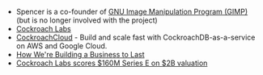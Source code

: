 - Spencer is a co-founder of [GNU Image Manipulation Program (GIMP)](https://www.gimp.org/) (but is no longer involved with the project)
- [Cockroach Labs](https://www.cockroachlabs.com/)
- [CockroachCloud](https://www.cockroachlabs.com/product/cockroachcloud/) - Build and scale fast with CockroachDB-as-a-service on AWS and Google Cloud.
- [How We're Building a Business to Last](https://www.cockroachlabs.com/blog/how-were-building-a-business-to-last/)
- [Cockroach Labs scores $160M Series E on $2B valuation](https://techcrunch.com/2021/01/12/cockroach-labs-scores-160m-series-e-on-2b-valuation/)